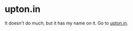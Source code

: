 # upton.in

It doesn't do much, but it has my name on it. Go to [upton.in][u].

[u]: http://upton.in/
